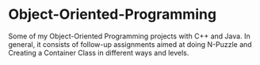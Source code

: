 # Object-Oriented-Programming
Some of my Object-Oriented Programming projects with C++ and Java. In general, it consists of follow-up assignments aimed at doing N-Puzzle and Creating a Container Class in different ways and levels. 
